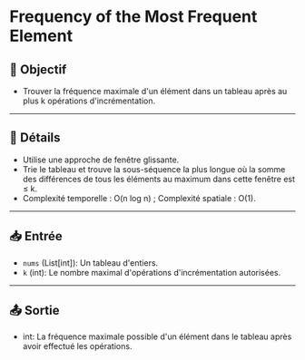 # Frequency of the Most Frequent Element

## 🎯 Objectif

  - Trouver la fréquence maximale d'un élément dans un tableau après au plus k opérations d'incrémentation.

---

## 📝 Détails

  - Utilise une approche de fenêtre glissante.
  - Trie le tableau et trouve la sous-séquence la plus longue où la somme des différences de tous les éléments au maximum dans cette fenêtre est ≤ k.
  - Complexité temporelle : O(n log n) ; Complexité spatiale : O(1).

---

## 📥 Entrée

  - `nums` (List[int]): Un tableau d'entiers.
  - `k` (int): Le nombre maximal d'opérations d'incrémentation autorisées.

---

## 📤 Sortie

  - int: La fréquence maximale possible d'un élément dans le tableau après avoir effectué les opérations.



